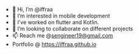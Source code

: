 - 👋 Hi, I’m @iffraa
- 👀 I’m interested in mobile development
- 🌱 I’ve worked on flutter and Kotlin.
- 💞️ I’m looking to collaborate on different projects
- 📫 Reach me @sengineer19@gmail.com
- Portfolio @ https://iffraa.github.io

<!---
iffraa/iffraa is a ✨ special ✨ repository because its `README.md` (this file) appears on your GitHub profile.
You can click the Preview link to take a look at your changes.
--->
